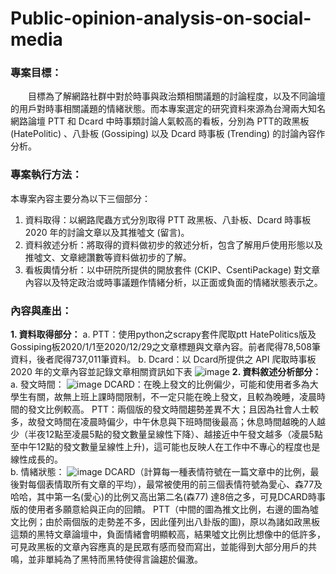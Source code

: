 # Public-opinion-analysis-on-social-media

### 專案目標：
　　目標為了解網路社群中對於時事與政治類相關議題的討論程度，以及不同論壇的用戶對時事相關議題的情緒狀態。而本專案選定的研究資料來源為台灣兩大知名網路論壇 PTT 和 Dcard 中時事類討論人氣較高的看板，分別為 PTT的政黑板 (HatePolitic) 、八卦板 (Gossiping) 以及 Dcard 時事板 (Trending) 的討論內容作分析。
  
  
### 專案執行方法：
   本專案內容主要分為以下三個部分：
   1. 資料取得：以網路爬蟲方式分別取得 PTT 政黑板、八卦板、Dcard 時事板 2020 年的討論文章以及其推噓文 (留言)。
   2. 資料敘述分析：將取得的資料做初步的敘述分析，包含了解用戶使用形態以及推噓文、文章總讚數等資料做初步的了解。
   3. 看板輿情分析：以中研院所提供的開放套件 (CKIP、CsentiPackage) 對文章內容以及特定政治或時事議題作情緒分析，以正面或負面的情緒狀態表示之。
   
### 內容與產出：
   **1. 資料取得部分：**
      a. PTT：使用python之scrapy套件爬取ptt HatePolitics版及Gossiping板2020/1/1至2020/12/29之文章標題與文章內容。前者爬得78,508筆資料，後者爬得737,011筆資料。
      b. Dcard：以 Dcard所提供之 API 爬取時事板 2020 年的文章內容並記錄文章相關資訊如下表
      ![image](https://user-images.githubusercontent.com/51256347/123589770-47c97100-d81c-11eb-92f8-a4afc15f6fcf.png)
   **2. 資料敘述分析部分：**
      a. 發文時間：
      ![image](https://user-images.githubusercontent.com/51256347/123589851-6fb8d480-d81c-11eb-8cdb-add0b29781ad.png)
      DCARD：在晚上發文的比例偏少，可能和使用者多為大學生有關，故無上班上課時間限制，不一定只能在晚上發文，且較為晚睡，凌晨時間的發文比例較高。
      PTT：兩個版的發文時間趨勢差異不大；且因為社會人士較多，故發文時間在凌晨時偏少，中午休息與下班時間後最高；休息時間越晚的人越少（半夜12點至凌晨5點的發文數量呈線性下降）、越接近中午發文越多（凌晨5點至中午12點的發文數量呈線性上升)，這可能也反映人在工作中不專心的程度也是線性成長的。  
      b. 情緒狀態：
      ![image](https://user-images.githubusercontent.com/51256347/123589952-95de7480-d81c-11eb-982e-1496f90edb0c.png)
      DCARD（計算每一種表情符號在一篇文章中的比例，最後對每個表情取所有文章的平均），最常被使用的前三個表情符號為愛心、森77及哈哈，其中第一名(愛心)的比例又高出第二名(森77) 達8倍之多，可見DCARD時事版的使用者多願意給與正向的回饋。
      PTT（中間的圖為推文比例，右邊的圖為噓文比例；由於兩個版的走勢差不多，因此僅列出八卦版的圖)，原以為諸如政黑板這類的黑特文章論壇中，負面情緒會明顯較高，結果噓文比例比想像中的低許多，可見政黑板的文章內容應真的是民眾有感而發而寫出，並能得到大部分用戶的共鳴，並非單純為了黑特而黑特使得言論趨於偏激。




